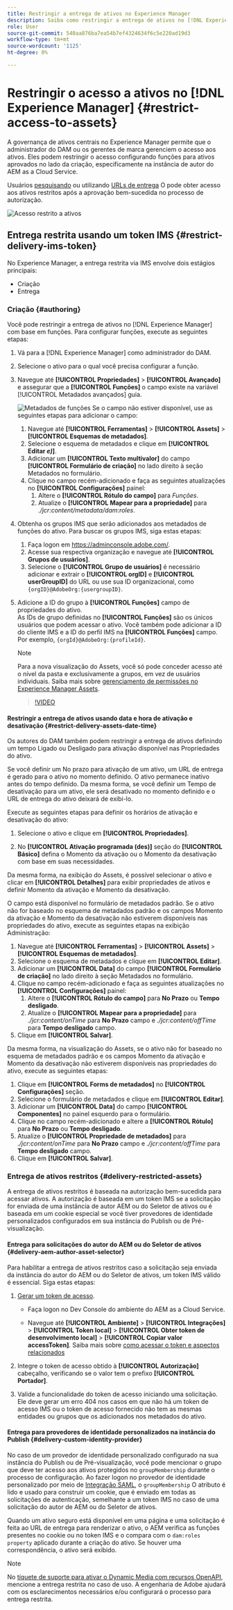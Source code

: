 ```yaml
---
title: Restringir a entrega de ativos no Experience Manager
description: Saiba como restringir a entrega de ativos no [!DNL Experience Manager].
role: User
source-git-commit: 540aa876ba7ea54b7ef4324634f6c5e220ad19d3
workflow-type: tm+mt
source-wordcount: '1125'
ht-degree: 0%

---
```


# Restringir o acesso a ativos no [!DNL Experience Manager] {#restrict-access-to-assets}

A governança de ativos centrais no Experience Manager permite que o administrador do DAM ou os gerentes de marca gerenciem o acesso aos ativos. Eles podem restringir o acesso configurando funções para ativos aprovados no lado da criação, especificamente na instância de autor do AEM as a Cloud Service.

Usuários [pesquisando](search-assets-api.md) ou utilizando [URLs de entrega](deliver-assets-apis.md) O pode obter acesso aos ativos restritos após a aprovação bem-sucedida no processo de autorização.

![Acesso restrito a ativos](/help/assets/assets/restricted-access.png)

## Entrega restrita usando um token IMS {#restrict-delivery-ims-token}

No Experience Manager, a entrega restrita via IMS envolve dois estágios principais:

* Criação  
* Entrega

### Criação   {#authoring}

Você pode restringir a entrega de ativos no [!DNL Experience Manager] com base em funções. Para configurar funções, execute as seguintes etapas:

1. Vá para a [!DNL Experience Manager] como administrador do DAM.
1. Selecione o ativo para o qual você precisa configurar a função.
1. Navegue até **[!UICONTROL Propriedades]** > **[!UICONTROL Avançado]** e assegurar que a **[!UICONTROL Funções]** o campo existe na variável [!UICONTROL Metadados avançados] guia.

   ![Metadados de funções](/help/assets/assets/roles_metadata.jpg)
Se o campo não estiver disponível, use as seguintes etapas para adicionar o campo:

   1. Navegue até **[!UICONTROL Ferramentas]** > **[!UICONTROL Assets]** > **[!UICONTROL Esquemas de metadados]**.
   1. Selecione o esquema de metadados e clique em **[!UICONTROL Editar _e)_]**.
   1. Adicionar um **[!UICONTROL Texto multivalor]** do campo **[!UICONTROL Formulário de criação]** no lado direito à seção Metadados no formulário.
   1. Clique no campo recém-adicionado e faça as seguintes atualizações no  **[!UICONTROL Configurações]** painel:
      1. Altere o **[!UICONTROL Rótulo do campo]** para _Funções_.
      1. Atualize o **[!UICONTROL Mapear para a propriedade]** para _./jcr:content/metadata/dam:roles_.

1. Obtenha os grupos IMS que serão adicionados aos metadados de funções do ativo. Para buscar os grupos IMS, siga estas etapas:
   1. Faça logon em https://adminconsole.adobe.com/.
   1. Acesse sua respectiva organização e navegue até **[!UICONTROL Grupos de usuários]**.
   1. Selecione o **[!UICONTROL Grupo de usuários]** é necessário adicionar e extrair o **[!UICONTROL orgID]** e **[!UICONTROL userGroupID]** do URL ou use sua ID organizacional, como `{orgID}@AdobeOrg:{usergroupID}`.

1. Adicione a ID do grupo à **[!UICONTROL Funções]** campo de propriedades do ativo. <br>
As IDs de grupo definidas no **[!UICONTROL Funções]** são os únicos usuários que podem acessar o ativo. Você também pode adicionar a ID do cliente IMS e a ID do perfil IMS na **[!UICONTROL Funções]** campo. Por exemplo, `{orgId}@AdobeOrg:{profileId}`.

   >[!NOTE]
   >
   >Para a nova visualização do Assets, você só pode conceder acesso até o nível da pasta e exclusivamente a grupos, em vez de usuários individuais. Saiba mais sobre [gerenciamento de permissões no Experience Manager Assets](https://experienceleague.adobe.com/en/docs/experience-manager-assets-essentials/help/get-started-admins/folder-access/manage-permissions).

   >[!VIDEO](https://video.tv.adobe.com/v/3427429)

#### Restringir a entrega de ativos usando data e hora de ativação e desativação {#restrict-delivery-assets-date-time}

Os autores do DAM também podem restringir a entrega de ativos definindo um tempo Ligado ou Desligado para ativação disponível nas Propriedades do ativo.

Se você definir um No prazo para ativação de um ativo, um URL de entrega é gerado para o ativo no momento definido. O ativo permanece inativo antes do tempo definido. Da mesma forma, se você definir um Tempo de desativação para um ativo, ele será desativado no momento definido e o URL de entrega do ativo deixará de exibi-lo.

Execute as seguintes etapas para definir os horários de ativação e desativação do ativo:

1. Selecione o ativo e clique em **[!UICONTROL Propriedades]**.

1. No **[!UICONTROL Ativação programada (des)]** seção do **[!UICONTROL Básico]** defina o Momento da ativação ou o Momento da desativação com base em suas necessidades.

Da mesma forma, na exibição do Assets, é possível selecionar o ativo e clicar em **[!UICONTROL Detalhes]** para exibir propriedades de ativos e definir Momento da ativação e Momento da desativação.

O campo está disponível no formulário de metadados padrão. Se o ativo não for baseado no esquema de metadados padrão e os campos Momento da ativação e Momento da desativação não estiverem disponíveis nas propriedades do ativo, execute as seguintes etapas na exibição Administração:

1. Navegue até **[!UICONTROL Ferramentas]** > **[!UICONTROL Assets]** > **[!UICONTROL Esquemas de metadados]**.
1. Selecione o esquema de metadados e clique em **[!UICONTROL Editar]**.
1. Adicionar um **[!UICONTROL Data]** do campo **[!UICONTROL Formulário de criação]** no lado direito à seção Metadados no formulário.
1. Clique no campo recém-adicionado e faça as seguintes atualizações no  **[!UICONTROL Configurações]** painel:
   1. Altere o **[!UICONTROL Rótulo do campo]** para **No Prazo** ou **Tempo desligado**.
   1. Atualize o **[!UICONTROL Mapear para a propriedade]** para _./jcr:content/onTime_ para **No Prazo** campo e _./jcr:content/offTime_ para **Tempo desligado** campo.
1. Clique em **[!UICONTROL Salvar]**.

Da mesma forma, na visualização do Assets, se o ativo não for baseado no esquema de metadados padrão e os campos Momento da ativação e Momento da desativação não estiverem disponíveis nas propriedades do ativo, execute as seguintes etapas:

1. Clique em **[!UICONTROL Forms de metadados]** no **[!UICONTROL Configurações]** seção.
1. Selecione o formulário de metadados e clique em **[!UICONTROL Editar]**.
1. Adicionar um **[!UICONTROL Data]** do campo **[!UICONTROL Componentes]** no painel esquerdo para o formulário.
1. Clique no campo recém-adicionado e altere a **[!UICONTROL Rótulo]** para **No Prazo** ou **Tempo desligado**.
1. Atualize o **[!UICONTROL Propriedade de metadados]** para _./jcr:content/onTime_ para **No Prazo** campo e _./jcr:content/offTime_ para **Tempo desligado** campo.
1. Clique em **[!UICONTROL Salvar]**.



### Entrega de ativos restritos {#delivery-restricted-assets}

A entrega de ativos restritos é baseada na autorização bem-sucedida para acessar ativos. A autorização é baseada em um token IMS se a solicitação for enviada de uma instância de autor AEM ou do Seletor de ativos ou é baseada em um cookie especial se você tiver provedores de identidade personalizados configurados em sua instância do Publish ou de Pré-visualização.

#### Entrega para solicitações do autor do AEM ou do Seletor de ativos {#delivery-aem-author-asset-selector}

Para habilitar a entrega de ativos restritos caso a solicitação seja enviada da instância do autor do AEM ou do Seletor de ativos, um token IMS válido é essencial. Siga estas etapas:

1. [Gerar um token de acesso](https://experienceleague.adobe.com/docs/experience-manager-cloud-service/content/implementing/developing/generating-access-tokens-for-server-side-apis.html?lang=en#generating-the-access-token).
   * Faça logon no Dev Console do ambiente do AEM as a Cloud Service.

   * Navegue até **[!UICONTROL Ambiente]** > **[!UICONTROL Integrações]** > **[!UICONTROL Token local]** > **[!UICONTROL Obter token de desenvolvimento local]** > **[!UICONTROL Copiar valor accessToken]**. Saiba mais sobre [como acessar o token e aspectos relacionados](https://experienceleague.adobe.com/docs/experience-manager-cloud-service/content/implementing/developing/generating-access-tokens-for-server-side-apis.html?lang=en#generating-the-access-token)

1. Integre o token de acesso obtido à **[!UICONTROL Autorização]** cabeçalho, verificando se o valor tem o prefixo **[!UICONTROL Portador]**.

1. Valide a funcionalidade do token de acesso iniciando uma solicitação. Ele deve gerar um erro 404 nos casos em que não há um token de acesso IMS ou o token de acesso fornecido não tem as mesmas entidades ou grupos que os adicionados nos metadados do ativo.

#### Entrega para provedores de identidade personalizados na instância do Publish {#delivery-custom-identity-provider}

No caso de um provedor de identidade personalizado configurado na sua instância do Publish ou de Pré-visualização, você pode mencionar o grupo que deve ter acesso aos ativos protegidos no `groupMembership` durante o processo de configuração. Ao fazer logon no provedor de identidade personalizado por meio de [Integração SAML](https://experienceleague.adobe.com/en/docs/experience-manager-learn/cloud-service/authentication/saml-2-0), o `groupMembership` O atributo é lido e usado para construir um cookie, que é enviado em todas as solicitações de autenticação, semelhante a um token IMS no caso de uma solicitação do autor de AEM ou do Seletor de ativos.

Quando um ativo seguro está disponível em uma página e uma solicitação é feita ao URL de entrega para renderizar o ativo, o AEM verifica as funções presentes no cookie ou no token IMS e o compara com o `dam:roles property` aplicado durante a criação do ativo. Se houver uma correspondência, o ativo será exibido.

>[!NOTE]
>
> No [tíquete de suporte para ativar o Dynamic Media com recursos OpenAPI](/help/assets/dynamic-media-open-apis-overview.md#how-to-enable-the-dynamic-media-with-openapi-capabilities), mencione a entrega restrita no caso de uso. A engenharia de Adobe ajudará com os esclarecimentos necessários e/ou configurará o processo para entrega restrita.
